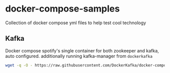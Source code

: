# docker-compose-samples
Collection of docker compose yml files to help test cool technology

## Kafka
Docker compose spotify's single container for both zookeeper and kafka, auto configured.
additionally running kafka-manager from `dockerkafka`

```sh
wget -q -O - https://raw.githubusercontent.com/DockerKafka/docker-compose-samples/master/kafka-zookeeper-docker-compose.yml | docker-compose -f - -p expressUp up -d
```
